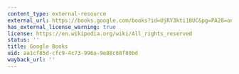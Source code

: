 ```yaml
---
content_type: external-resource
external_url: https://books.google.com/books?id=UjRY3kti18UC&pg=PA28=onepage#v=onepage&q&f=false
has_external_license_warning: true
license: https://en.wikipedia.org/wiki/All_rights_reserved
status: ''
title: Google Books
uid: aa1cf85d-cfc9-4c73-996a-9e88c68f80bd
wayback_url: ''
---
```

